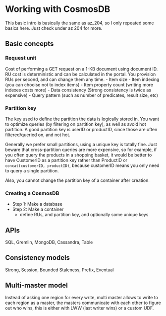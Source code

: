 # Working with CosmosDB

This basic intro is basically the same as az_204, so I only repeated some basics here. Just check under az 204 for more.

## Basic concepts

### Request unit

Cost of performing a GET request on a 1-KB document using document ID. RU cost is deterministic and can be calculated in the portal. You provision RUs per second, and can change them any time.
    - Item size
    - Item indexing (you can chooise not to index items)
    - Item property count (writing more indexes costs more)
    - Data consistency (Strong consistency is twice as expensive)
    - Query pattern (such as number of predicates, result size, etc)

### Partition key

The key used to define the partition the data is logically stored in. You want to optimize queries (by filtering on partition key), as well as avoid hot partition. A good partition key is userID or productID, since those are often filtered/queried on, and not hot.

Generally we prefer small partitions, using a unique key is totally fine. Just beware that cross-partition queries are more expensive, so for example, if you often query the products in a shopping basket, it would be better to have CustomerID as a partition key rather than ProductID or `concat(customerID, productID)`, because customerID means you only need to query a single partition.

Also, you cannot change the partition key of a container after creation.

### Creating a CosmosDB

- Step 1: Make a database
- Step 2: Make a container
    - define RUs, and partition key, and optionally some unique keys

## APIs

SQL, Gremlin, MongoDB, Cassandra, Table

## Consistency models

Strong, Session, Bounded Staleness, Prefix, Eventual

## Multi-master model

Instead of asking one region for every write, multi master allows to write to each region as a master, the masters communicate with each other to figure out who wins, this is either with LWW (last writer wins) or a custom UDF.
